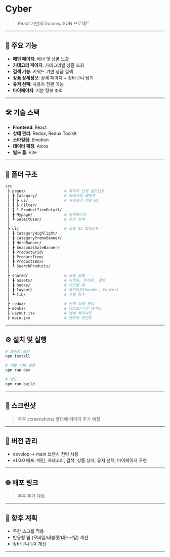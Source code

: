 # Cyber
> React 기반의 DummyJSON 프로젝트  

---

## 🚀 주요 기능
- **메인 페이지**: 배너 및 상품 노출  
- **카테고리 페이지**: 카테고리별 상품 조회  
- **검색 기능**: 키워드 기반 상품 검색  
- **상품 상세정보**: 상세 페이지 + 장바구니 담기  
- **유저 선택**: 사용자 전환 가능  
- **마이페이지**: 기본 정보 조회  

---

## 🛠️ 기술 스택
- **Frontend**: React  
- **상태 관리**: Redux, Redux Toolkit  
- **스타일링**: Emotion  
- **데이터 패칭**: Axios  
- **빌드 툴**: Vite  

---

## 📂 폴더 구조
```bash
src
 ┣ pages/                 # 페이지 단위 컴포넌트
 ┃ ┣ Category/            # 카테고리 페이지
 ┃ ┃ ┣ ui/                # 카테고리 전용 UI
 ┃ ┃ ┣ Filter/            
 ┃ ┃ ┗ ProductItemDetail/ 
 ┃ ┣ Mypage/              # 마이페이지
 ┃ ┗ SelectUser/          # 유저 선택
 ┃
 ┣ ui/                    # 공용 UI 컴포넌트
 ┃ ┣ CategoryHighlight/
 ┃ ┣ CategoryPromoBanner/
 ┃ ┣ HeroBanner/
 ┃ ┣ SeasonalSaleBanner/
 ┃ ┣ ProductGrid/
 ┃ ┣ ProductItem/
 ┃ ┣ ProductsBox/
 ┃ ┗ SearchProducts/
 ┃
 ┣ shared/                # 공용 모듈
 ┃ ┣ assets/              # 이미지, 아이콘, 폰트
 ┃ ┣ hooks/               # 커스텀 훅
 ┃ ┣ layout/              # 레이아웃(Header, Footer)
 ┃ ┗ lib/                 # 유틸 함수
 ┃
 ┣ redux/                 # 전역 상태 관리
 ┣ monks/                 # 테스트/더미 데이터
 ┣ Layout.jsx             # 전체 레이아웃
 ┣ main.jsx               # 엔트리 포인트
```
---
## ⚙️ 설치 및 실행
```bash
# 패키지 설치
npm install

# 개발 서버 실행
npm run dev

# 빌드
npm run build
```
---
## 📸 스크린샷

>추후 screenshots/ 폴더에 이미지 추가 예정
---
## 🧪 버전 관리

* develop → main 브랜치 전략 사용
* v1.0.0 배포: 메인, 카테고리, 검색, 상품 상세, 유저 선택, 마이페이지 구현
---
## 🌐 배포 링크

>추후 추가 예정
---
## 📌 향후 계획

- 무한 스크롤 적용
- 반응형 웹 (모바일/태블릿/데스크탑) 개선
- 장바구니 UX 개선


---
